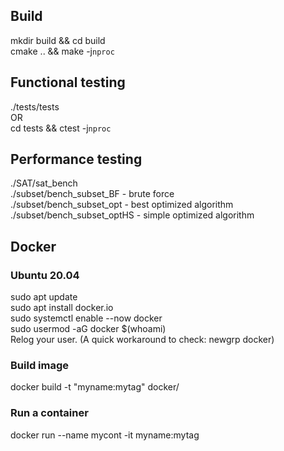 ## Build
mkdir build && cd build  
cmake .. && make -j`nproc`  

## Functional testing
./tests/tests  
OR  
cd tests && ctest -j`nproc`  


## Performance testing
./SAT/sat_bench  
./subset/bench_subset_BF    - brute force  
./subset/bench_subset_opt   - best optimized algorithm  
./subset/bench_subset_optHS - simple optimized algorithm


## Docker
### Ubuntu 20.04
sudo apt update  
sudo apt install docker.io  
sudo systemctl enable --now docker  
sudo usermod -aG docker $(whoami)  
Relog your user. (A quick workaround to check: newgrp docker)

### Build image
docker build -t "myname:mytag" docker/

### Run a container
docker run --name mycont -it myname:mytag

